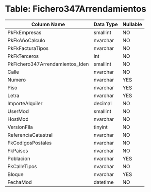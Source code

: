 # Table: Fichero347Arrendamientos

| Column Name | Data Type | Nullable |
|-------------|-----------|----------|
| PkFkEmpresas | smallint | NO |
| PkFkAñoCalculo | nvarchar | NO |
| PkFkFacturaTipos | nvarchar | NO |
| PkFkTerceros | int | NO |
| PkFichero347Arrendamientos_Iden | smallint | NO |
| Calle | nvarchar | NO |
| Numero | nvarchar | YES |
| Piso | nvarchar | YES |
| Letra | nvarchar | YES |
| ImporteAlquiler | decimal | NO |
| UserMod | smallint | NO |
| HostMod | nvarchar | NO |
| VersionFila | tinyint | NO |
| ReferenciaCatastral | nvarchar | NO |
| FkCodigosPostales | nvarchar | NO |
| FkPaises | nvarchar | NO |
| Poblacion | nvarchar | YES |
| FkCalleTipos | nvarchar | NO |
| Bloque | nvarchar | YES |
| FechaMod | datetime | NO |
